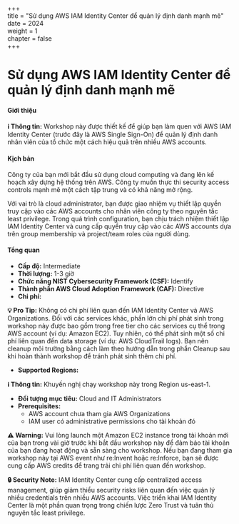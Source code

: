 +++  
title = "Sử dụng AWS IAM Identity Center để quản lý định danh mạnh mẽ"  
date = 2024  
weight = 1  
chapter = false  
+++  

# Sử dụng AWS IAM Identity Center để quản lý định danh mạnh mẽ

#### Giới thiệu

**ℹ️ Thông tin:** Workshop này được thiết kế để giúp bạn làm quen với AWS IAM Identity Center (trước đây là AWS Single Sign-On) để quản lý định danh nhân viên của tổ chức một cách hiệu quả trên nhiều AWS accounts.

#### Kịch bản

Công ty của bạn mới bắt đầu sử dụng cloud computing và đang lên kế hoạch xây dựng hệ thống trên AWS. Công ty muốn thực thi security access controls mạnh mẽ một cách tập trung và có khả năng mở rộng.

Với vai trò là cloud administrator, bạn được giao nhiệm vụ thiết lập quyền truy cập vào các AWS accounts cho nhân viên công ty theo nguyên tắc least privilege. Trong quá trình configuration, bạn chịu trách nhiệm thiết lập IAM Identity Center và cung cấp quyền truy cập vào các AWS accounts dựa trên group membership và project/team roles của người dùng.

#### Tổng quan

- **Cấp độ:** Intermediate
- **Thời lượng:** 1-3 giờ
- **Chức năng NIST Cybersecurity Framework (CSF):** Identify
- **Thành phần AWS Cloud Adoption Framework (CAF):** Directive
- **Chi phí:** 

**💡 Pro Tip:** Không có chi phí liên quan đến IAM Identity Center và AWS Organizations. Đối với các services khác, phần lớn chi phí phát sinh trong workshop này được bao gồm trong free tier cho các services cụ thể trong AWS account (ví dụ: Amazon EC2). Tuy nhiên, có thể phát sinh một số chi phí liên quan đến data storage (ví dụ: AWS CloudTrail logs). Bạn nên cleanup môi trường bằng cách làm theo hướng dẫn trong phần Cleanup sau khi hoàn thành workshop để tránh phát sinh thêm chi phí.

- **Supported Regions:** 

**ℹ️ Thông tin:** Khuyến nghị chạy workshop này trong Region us-east-1.

- **Đối tượng mục tiêu:** Cloud and IT Administrators
- **Prerequisites:**
  - AWS account chưa tham gia AWS Organizations
  - IAM user có administrative permissions cho tài khoản đó

**⚠️ Warning:** Vui lòng launch một Amazon EC2 instance trong tài khoản mới của bạn trong vài giờ trước khi bắt đầu workshop này để đảm bảo tài khoản của bạn đang hoạt động và sẵn sàng cho workshop. Nếu bạn đang tham gia workshop này tại AWS event như re:Invent hoặc re:Inforce, bạn sẽ được cung cấp AWS credits để trang trải chi phí liên quan đến workshop.

**🔒 Security Note:** IAM Identity Center cung cấp centralized access management, giúp giảm thiểu security risks liên quan đến việc quản lý nhiều credentials trên nhiều AWS accounts. Việc triển khai IAM Identity Center là một phần quan trọng trong chiến lược Zero Trust và tuân thủ nguyên tắc least privilege.